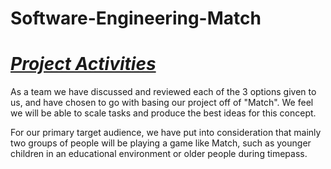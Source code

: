 # Software-Engineering-Match

# <ins>**_Project Activities_**</ins>

As a team we have discussed and reviewed each of the 3 options given to us, and have chosen to go with basing our project off of "Match". We feel we will be able to scale tasks and produce the best ideas for this concept.

For our primary target audience, we have put into consideration that mainly two groups of people will be playing a game like Match, such as younger children in an educational environment or older people during timepass.


